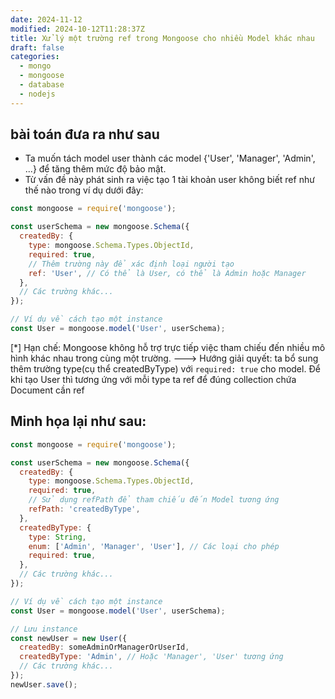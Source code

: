 ```yaml
---
date: 2024-11-12
modified: 2024-10-12T11:28:37Z
title: Xử lý một trường ref trong Mongoose cho nhiều Model khác nhau
draft: false
categories:
  - mongo
  - mongoose
  - database
  - nodejs
---
```



## bài toán đưa ra như sau 
- Ta muốn tách model user thành các model {'User', 'Manager', 'Admin', ...} để tăng thêm mức độ bảo mật.
- Từ vấn đề này phát sinh ra việc tạo 1 tài khoản user không biết ref như thế nào trong ví dụ dưới đây:
```js 
const mongoose = require('mongoose');

const userSchema = new mongoose.Schema({
  createdBy: {
    type: mongoose.Schema.Types.ObjectId,
    required: true,
    // Thêm trường này để xác định loại người tạo
    ref: 'User', // Có thể là User, có thể là Admin hoặc Manager
  },
  // Các trường khác...
});

// Ví dụ về cách tạo một instance
const User = mongoose.model('User', userSchema);
```
[*] Hạn chế: Mongoose không hỗ trợ trực tiếp việc tham chiếu đến nhiều mô hình khác nhau trong cùng một trường.
---> Hướng giải quyết: ta bổ sung thêm trường type(cụ thể createdByType) với `required: true` cho model. Để khi tạo User thì tương ứng với mỗi type ta ref để đúng collection chứa Document cần ref
## Minh họa lại như sau:

```js
const mongoose = require('mongoose');

const userSchema = new mongoose.Schema({
  createdBy: {
    type: mongoose.Schema.Types.ObjectId,
    required: true,
    // Sử dụng refPath để tham chiếu đến Model tương ứng
    refPath: 'createdByType',
  },
  createdByType: {
    type: String,
    enum: ['Admin', 'Manager', 'User'], // Các loại cho phép
    required: true,
  },
  // Các trường khác...
});

// Ví dụ về cách tạo một instance
const User = mongoose.model('User', userSchema);

// Lưu instance
const newUser = new User({
  createdBy: someAdminOrManagerOrUserId,
  createdByType: 'Admin', // Hoặc 'Manager', 'User' tương ứng
  // Các trường khác...
});
newUser.save();
```

